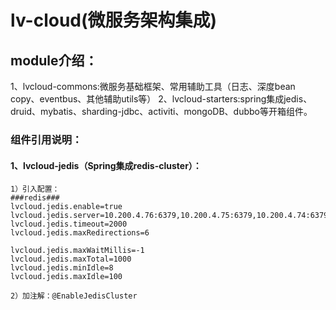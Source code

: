# lv-cloud(微服务架构集成)

   ## module介绍：
   
   1、lvcloud-commons:微服务基础框架、常用辅助工具（日志、深度bean copy、eventbus、其他辅助utils等）
   2、lvcloud-starters:spring集成jedis、druid、mybatis、sharding-jdbc、activiti、mongoDB、dubbo等开箱组件。
     
   ### 组件引用说明：
      
   #### 1、lvcloud-jedis（Spring集成redis-cluster）：
   
    1）引入配置：
    ###redis###
    lvcloud.jedis.enable=true
    lvcloud.jedis.server=10.200.4.76:6379,10.200.4.75:6379,10.200.4.74:6379
    lvcloud.jedis.timeout=2000
    lvcloud.jedis.maxRedirections=6
    
    lvcloud.jedis.maxWaitMillis=-1
    lvcloud.jedis.maxTotal=1000
    lvcloud.jedis.minIdle=8
    lvcloud.jedis.maxIdle=100
    
    2）加注解：@EnableJedisCluster
    
    
